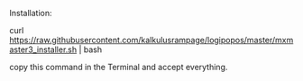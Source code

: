 Installation:

curl https://raw.githubusercontent.com/kalkulusrampage/logipopos/master/mxmaster3_installer.sh | bash

copy this command in the Terminal and accept everything.
